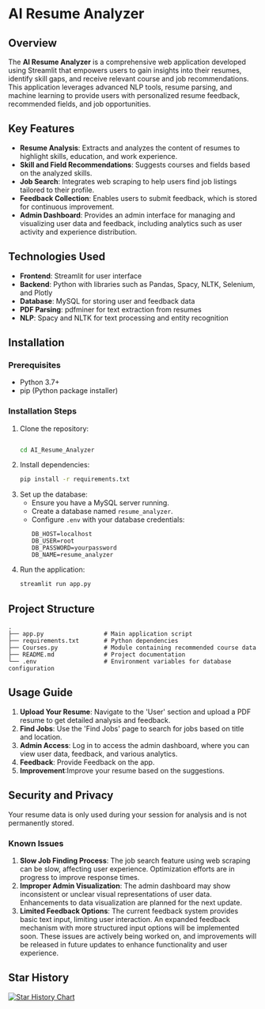 # AI Resume Analyzer

## Overview
The **AI Resume Analyzer** is a comprehensive web application developed using Streamlit that empowers users to gain insights into their resumes, identify skill gaps, and receive relevant course and job recommendations. This application leverages advanced NLP tools, resume parsing, and machine learning to provide users with personalized resume feedback, recommended fields, and job opportunities.

## Key Features
- **Resume Analysis**: Extracts and analyzes the content of resumes to highlight skills, education, and work experience.
- **Skill and Field Recommendations**: Suggests courses and fields based on the analyzed skills.
- **Job Search**: Integrates web scraping to help users find job listings tailored to their profile.
- **Feedback Collection**: Enables users to submit feedback, which is stored for continuous improvement.
- **Admin Dashboard**: Provides an admin interface for managing and visualizing user data and feedback, including analytics such as user activity and experience distribution.

## Technologies Used
- **Frontend**: Streamlit for user interface
- **Backend**: Python with libraries such as Pandas, Spacy, NLTK, Selenium, and Plotly
- **Database**: MySQL for storing user and feedback data
- **PDF Parsing**: pdfminer for text extraction from resumes
- **NLP**: Spacy and NLTK for text processing and entity recognition

## Installation
### Prerequisites
- Python 3.7+
- pip (Python package installer)

### Installation Steps
1. Clone the repository:
   ```bash
   
   cd AI_Resume_Analyzer
   ```
2. Install dependencies:
   ```bash
   pip install -r requirements.txt
   ```
3. Set up the database:
   - Ensure you have a MySQL server running.
   - Create a database named `resume_analyzer`.
   - Configure `.env` with your database credentials:
     ```
     DB_HOST=localhost
     DB_USER=root
     DB_PASSWORD=yourpassword
     DB_NAME=resume_analyzer
     ```
4. Run the application:
   ```bash
   streamlit run app.py
   ```

## Project Structure
```
.
├── app.py                 # Main application script
├── requirements.txt       # Python dependencies
├── Courses.py             # Module containing recommended course data
├── README.md              # Project documentation
└── .env                   # Environment variables for database configuration
```

## Usage Guide
1. **Upload Your Resume**: Navigate to the 'User' section and upload a PDF resume to get detailed analysis and feedback.
2. **Find Jobs**: Use the 'Find Jobs' page to search for jobs based on title and location.
3. **Admin Access**: Log in to access the admin dashboard, where you can view user data, feedback, and various analytics.
4. **Feedback**: Provide Feedback on the app.
5. **Improvement**:Improve your resume based on the suggestions.

## Security and Privacy
Your resume data is only used during your session for analysis and is not permanently stored.

### Known Issues
1. **Slow Job Finding Process**: The job search feature using web scraping can be slow, affecting user experience. Optimization efforts are in progress to improve response times.
2. **Improper Admin Visualization**: The admin dashboard may show inconsistent or unclear visual representations of user data. Enhancements to data visualization are planned for the next update.
3. **Limited Feedback Options**: The current feedback system provides basic text input, limiting user interaction. An expanded feedback mechanism with more structured input options will be implemented soon.
These issues are actively being worked on, and improvements will be released in future updates to enhance functionality and user experience.

## Star History

<a href="https://star-history.com/#Radom12/AI_Resume_Analyzer&Date">
 <picture>
   <source media="(prefers-color-scheme: dark)" srcset="https://api.star-history.com/svg?repos=Radom12/AI_Resume_Analyzer&type=Date&theme=dark" />
   <source media="(prefers-color-scheme: light)" srcset="https://api.star-history.com/svg?repos=Radom12/AI_Resume_Analyzer&type=Date" />
   <img alt="Star History Chart" src="https://api.star-history.com/svg?repos=Radom12/AI_Resume_Analyzer&type=Date" />
 </picture>
</a>
